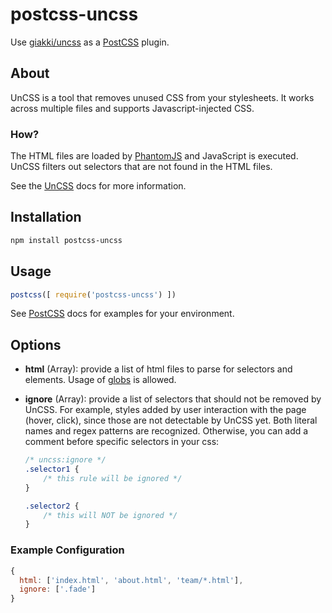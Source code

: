 # postcss-uncss

Use [giakki/uncss](https://github.com/giakki/uncss) as a [PostCSS](https://github.com/postcss/postcss) plugin.

## About

UnCSS is a tool that removes unused CSS from your stylesheets. It works across multiple files and supports Javascript-injected CSS.

### How?

The HTML files are loaded by [PhantomJS](https://github.com/Obvious/phantomjs) and JavaScript is executed. UnCSS filters out selectors that are not found in the HTML files.

See the [UnCSS](https://github.com/giakki/uncss) docs for more information.

## Installation

```bash
npm install postcss-uncss
```

## Usage

```js
postcss([ require('postcss-uncss') ])
```

See [PostCSS](https://github.com/postcss/postcss) docs for examples for your environment.

## Options

- **html** (Array): provide a list of html files to parse for selectors and elements. Usage of [globs](https://github.com/isaacs/node-glob) is allowed.

- **ignore** (Array): provide a list of selectors that should not be removed by UnCSS. For example, styles added by user interaction with the page (hover, click), since those are not detectable by UnCSS yet. Both literal names and regex patterns are recognized. Otherwise, you can add a comment before specific selectors in your css:

  ```css
  /* uncss:ignore */
  .selector1 {
      /* this rule will be ignored */
  }

  .selector2 {
      /* this will NOT be ignored */
  }
  ```

### Example Configuration

```js
{
  html: ['index.html', 'about.html', 'team/*.html'],
  ignore: ['.fade']
}
```
